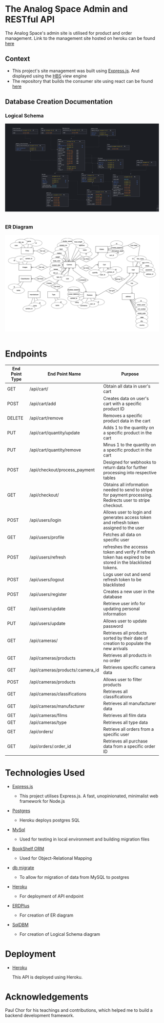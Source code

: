 #  The Analog Space Admin and RESTful API

The Analog Space's admin site is utilised for product and order management. Link to the management site hosted on heroku can be found [here](https://the-analog-space.herokuapp.com/)

## Context

- This project's site management was built using [Express.js](https://expressjs.com/). And displayed using the [HBS](https://www.npmjs.com/package/hbs) view engine 
- The repository that builds the consumer site using react can be found [here](https://github.com/happygoalvin/The-Analog-Space-React)

## Database Creation Documentation

### Logical Schema

<img src='./assets/readme/Logical Schema - The Analog Space.png' style='display:block'><br>

### ER Diagram

<img src='./assets/readme/erd.png' style='display:block'><br>

# Endpoints

End Point Type | End Point Name | Purpose
------------ | ------------- | -------------
GET | /api/cart/ | Obtain all data in user's cart
POST | /api/cart/add | Creates data on user's cart with a specific product ID
DELETE | /api/cart/remove | Removes a specific product data in the cart
PUT | /api/cart/quantity/update | Adds 1 to the quantity on a specific product in the cart
PUT | /api/cart/quantity/remove | Minus 1 to the quantity on a specific product in the cart
POST | /api/checkout/process_payment | Designed for webhooks to return data for further processing into respective tables
GET | /api/checkout/ | Obtains all information needed to send to stripe for payment processing. Redirects user to stripe checkout.
POST | /api/users/login | Allows user to login and generates access token and refresh token assigned to the user
GET | /api/users/profile | Fetches all data on specific user
POST | /api/users/refresh | refreshes the accesss token and verify if refresh token has expired to be stored in the blacklisted tokens.
POST | /api/users/logout | Logs user out and send refresh token to be blacklisted
POST | /api/users/register | Creates a new user in the database
GET | /api/users/update | Retrieve user info for updating personal information
PUT | /api/users/update | Allows user to update password
GET | /api/cameras/ | Retrieves all products sorted by their date of creation to populate the new arrivals
GET | /api/cameras/products | Retrieves all products in no order
GET | /api/cameras/products/:camera_id | Retrieves specific camera data
POST | /api/cameras/products | Allows user to filter products
GET | /api/cameras/classifications | Retrieves all classifications
GET | /api/cameras/manufacturer | Retrieves all manufacturer data
GET | /api/cameras/films | Retrieves all film data
GET | /api/cameras/type | Retrieves all type data
GET | /api/orders/ | Retrieve all orders from a specific user
GET | /api/orders/:order_id | Retrieves all purchase data from a specific order ID

# Technologies Used

- [Express.js](https://expressjs.com/)

  - This project utilises Express.js. A fast, unopinionated, minimalist web framework for Node.js

- [Postgres](https://www.postgresql.org/)

  - Heroku deploys postgres SQL

- [MySql](https://www.mysql.com/)

  - Used for testing in local environment and building migration files

- [BookShelf ORM](https://bookshelfjs.org/)

  - Used for Object-Relational Mapping

- [db migrate](https://www.npmjs.com/package/db-migrate)

  - To allow for migration of data from MySQL to postgres 

- [Heroku](https://devcenter.heroku.com/articles/getting-started-with-nodejs)

  - For deployment of API endpoint

- [ERDPlus](https://erdplus.com/)

  - For creation of ER diagram

- [SqlDBM](https://sqldbm.com/Home/)

  - For creation of Logical Schema diagram

  





# Deployment

- [Heroku](https://dashboard.heroku.com/)

  This API is deployed using Heroku.

# Acknowledgements

Paul Chor for his teachings and contributions, which helped me to build a backend development framework.
